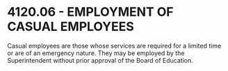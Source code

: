 4120.06 - EMPLOYMENT OF CASUAL EMPLOYEES
========================================

Casual employees are those whose services are required for a limited
time or are of an emergency nature. They may be employed by the
Superintendent without prior approval of the Board of Education.
